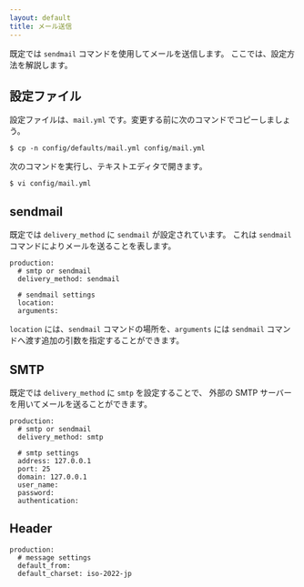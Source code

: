 ```yaml
---
layout: default
title: メール送信
---
```


既定では `sendmail` コマンドを使用してメールを送信します。
ここでは、設定方法を解説します。

## 設定ファイル

設定ファイルは、`mail.yml` です。変更する前に次のコマンドでコピーしましょう。

~~~
$ cp -n config/defaults/mail.yml config/mail.yml
~~~

次のコマンドを実行し、テキストエディタで開きます。

~~~
$ vi config/mail.yml
~~~

## sendmail

既定では `delivery_method` に `sendmail` が設定されています。
これは `sendmail` コマンドによりメールを送ることを表します。

~~~
production:
  # smtp or sendmail
  delivery_method: sendmail

  # sendmail settings
  location:
  arguments:
~~~

`location` には、`sendmail` コマンドの場所を、`arguments` には `sendmail` コマンドへ渡す追加の引数を指定することができます。

## SMTP

既定では `delivery_method` に `smtp` を設定することで、
外部の SMTP サーバーを用いてメールを送ることができます。

~~~
production:
  # smtp or sendmail
  delivery_method: smtp

  # smtp settings
  address: 127.0.0.1
  port: 25
  domain: 127.0.0.1
  user_name:
  password:
  authentication:
~~~

## Header

~~~
production:
  # message settings
  default_from:
  default_charset: iso-2022-jp
~~~
